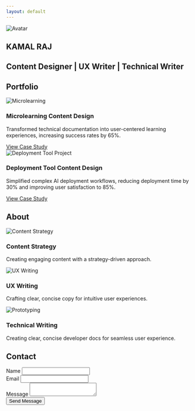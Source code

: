 ```yaml
---
layout: default
---
```


<section id="hero">
  <div class="hero-gradient"></div>
  <div class="hero-container">
    <img src="{{ '/assets/images/persona.png' | relative_url }}" alt="Avatar" class="hero-image">
    <h1>KAMAL RAJ</h1>
    <div class="divider"></div>
    <h2>Content Designer | UX Writer | Technical Writer</h2>
  </div>
</section>

<section id="projects">
    <div class="container">
        <h2>Portfolio</h2>
        <div class="projects-grid">
            <!-- Add this card to your projects grid -->
            <div class="project-card">
                <img src="{{ '/assets/images/microlearning.png' | relative_url }}" alt="Microlearning">
                <h3>Microlearning Content Design</h3>
                <p>Transformed technical documentation into user-centered learning experiences, increasing success rates by 65%.</p>
                <a href="{{ site.baseurl }}/projects/microlearning-design/" class="btn">View Case Study</a>
            </div>
            <div class="project-card">
           <img src="{{ '/assets/images/deployment-tool.png' | relative_url }}" alt="Deployment Tool Project">
    <h3>Deployment Tool Content Design</h3>
    <p>Simplified complex AI deployment workflows, reducing deployment time by 30% and improving user satisfaction to 85%.</p>
    <a href="{{ site.baseurl }}/projects/deployment-tool-design/" class="btn">View Case Study</a>
</div>
        </div>
    </div>
</section>

<section id="about">
    <div class="container">
        <h2>About</h2>
        <div class="skills-grid">
            <div class="skill-card">
                <img src="{{ '/assets/images/content-strategy-skills.png' | relative_url }}" alt="Content Strategy">
                <h3>Content Strategy</h3>
                <p>Creating engaging content with a strategy-driven approach.</p>
            </div>
            <div class="skill-card">
                <img src="{{ '/assets/images/ux-writing-skills.png' | relative_url }}" alt="UX Writing">
                <h3>UX Writing</h3>
                <p>Crafting clear, concise copy for intuitive user experiences.</p>
            </div>
            <div class="skill-card">
                <img src="{{ '/assets/images/technical-writing-skills.png' | relative_url }}" alt="Prototyping">
                <h3>Technical Writing</h3>
                <p>Creating clear, concise developer docs for seamless user experience.</p>
            </div>
        </div>
    </div>
</section>

<section id="contact">
    <div class="container">
        <h2>Contact</h2>
        <div class="contact-form">
            <form action="https://formspree.io/f/your-form-id" method="POST">
                <div class="form-group">
                    <label for="name">Name</label>
                    <input type="text" id="name" name="name" required>
                </div>
                <div class="form-group">
                    <label for="email">Email</label>
                    <input type="email" id="email" name="email" required>
                </div>
                <div class="form-group">
                    <label for="message">Message</label>
                    <textarea id="message" name="message" required></textarea>
                </div>
                <button type="submit" class="submit-btn">Send Message</button>
            </form>
        </div>
    </div>
</section>

